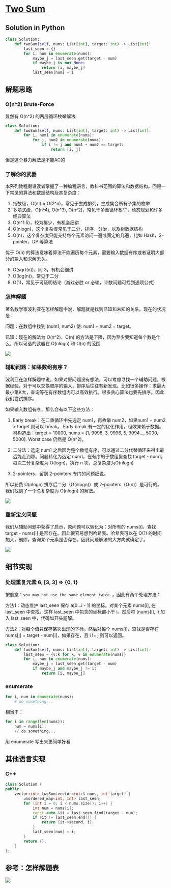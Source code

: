 # [Two Sum](https://leetcode.com/problems/two-sum/)

## Solution in Python

```python
class Solution:
    def twoSum(self, nums: List[int], target: int) -> List[int]:
        last_seen = {}
        for i, num in enumerate(nums):
            maybe_j = last_seen.get(target - num)
            if maybe_j is not None:
                return [i, maybe_j]
            last_seen[num] = i
```

## 解题思路

### O(n^2) Brute-Force

显然有 O(n^2) 的两层循环枚举解法:

```python
class Solution:
    def twoSum(self, nums: List[int], target: int) -> List[int]:
        for i, num1 in enumerate(nums):
            for j, num2 in enumerate(nums):
                if i != j and num1 + num2 == target:
                    return [i, j]
```
但是这个暴力解法是不能AC的

### 了解你的武器

本系列教程假设读者掌握了一种编程语言，教科书范围的算法和数据结构。回顾一下常见的算法和数据结构及其复杂度：

1. 指数级，O(n!) ≈ O(2^n)，常见于生成排列，生成集合所有子集的枚举
2. 多项式级，O(n^4), O(n^3), O(n^2)，常见于多重循环枚举，动态规划和许多经典算法
3. O(n^1.5)，较为稀少，有机会细讲
4. O(nlogn)，这个复杂度常见于二分，排序，分治，以及树数据结构
5. O(n)，这个复杂度只能支持每个元素访问一遍或固定的几遍，比如 Hash，2-pointer，DP 等算法

优于 O(n) 的算法意味着算法不能遍历每个元素，需要输入数据有序或者证明大部分的输入和求解无关。

6. O(sqrt(n))，同 3，有机会细讲
7. O(log(n))，常见于二分
8. O(1)，常见于可证明结论（游戏必胜 or 必输，计数问题可找到通项公式）

### 怎样解题

著名数学家波利亚在怎样解题中说，解题就是找到已知和未知的关系。现在的状况是：

问题：在数组中找到 (num1, num2) 使: num1 + num2 = target。

已知：现在的解法为 O(n^2)，O(n) 的方法是下限，因为至少要知道每个数是什么，所以可选的武器在 O(nlogn) 和 O(n) 的范围

![](./2-sum-1.jpg)

### 辅助问题：如果数组有序？

波利亚在怎样解题中说，如果对原问题没有想法，可以考虑寻找一个辅助问题。根据经验，对于可以交换顺序的输入，排序后往往有新发现。比如很多操作：求最大最小第K大，查询等在有序数组内可以高效执行。很多贪心算法也要先排序。因此我们尝试排序。

如果输入数组有序，那么会有以下这些方法：

1. Early break：在二重循环中先选定 num1，再枚举 num2，如果num1 + num2 > target 则可以 break。
Early break 有一定的优化作用，但效果赖于数据。可构造出：target = 10000, nums = [1, 9998, 3, 9996, 5, 9994..., 5000, 5000]. Worst case 仍然是 O(n^2)。

2. 二分法：选定 num1 之后因为整个数组有序，可以通过二分代替循环来得出最远能走到哪。问题转化为选定 num1，在有序的子数组里查找 target - num1。每次二分复杂度为 O(logn)，执行 n 次，总复杂度为O(nlogn)

3. 2-pointers，留到 2-pointers 专门的问题细说。

所以花费 O(nlogn) 排序后二分（O(nlogn)）或 2-pointers（O(n)）是可行的。我们找到了一个总复杂度为 O(nlogn) 的解法。

![](./2-sum-2.jpg)

### 重新定义问题

我们从辅助问题中获得了启示，原问题可以转化为：对所有的 nums[i]，查找 target - nums[i] 是否存在。因此很容易想到哈希表。哈希表可以在 O(1) 的时间加入，删除，查询某个元素是否存在。因此问题解法的大方向就确定了。

![](./2-sum-3.jpg)

## 细节实现

### 处理重复元素 6, [3, 3] => {0, 1}

按题意：`you may not use the same element twice.`，因此有两个处理方法：

方法1：动态维护 last_seen 保存 a[0...i - 1] 的坐标。对某个元素 nums[i], 在 last_seen 中查找，这样 last_seen 中包含的坐标都小于 i。然后将 (nums[i], i) 加入 last_seen 中，代码如开头题解。

方法2：对每个值只保存某次出现的下标。然后对每个 nums[i]，查找是否存在 nums[j] = target - num[i]，如果存在，且 i != j 则可以返回。

```python
class Solution:
    def twoSum(self, nums: List[int], target: int) -> List[int]:
        last_seen = {v:k for k, v in enumerate(nums)}
        for i, num in enumerate(nums):
            maybe_j = last_seen.get(target - num)
            if maybe_j and maybe_j != i:
                return [i, maybe_j]
```

### enumerate

```python
for i, num in enumerate(nums):
    # do something...
```

相当于：

```python
for i in range(len(nums)):
    num = nums[i];
    // do something...
```

用 enumerate 写出来更简单好看

## 其他语言实现
### C++
```cpp
class Solution {
public:
    vector<int> twoSum(vector<int>& nums, int target) {
        unordered_map<int, int> last_seen;
        for (int i = 0; i < nums.size(); i++) {
            int num = nums[i];
            const auto &it = last_seen.find(target - num);
            if (it != last_seen.end()) {
                return {it->second, i};
            }
            last_seen[num] = i;
        }
        return {};
    }
};
```

## 参考：怎样解题表
![](how-to-solve-it.jpg)
